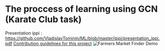 # The proccess of learning using GCN (Karate Club task)
Presentation ippi : https://github.com/VladislavTominin/ML/blob/master/ippi/presentation_ippi.pdf
[Contribution guidelines for this project](https://github.com/VladislavTominin/ML/blob/master/ippi/presentation_ippi.pdf)
![Farmers Market Finder Demo](https://github.com/VladislavTominin/ML/blob/master/ippi/movie_little.gif)
